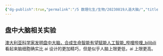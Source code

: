 ```yaml
---
{"dg-publish":true,"permalink":"/5 数理化生/生物/20230819人造大脑/","title":"20230819人造大脑"}
---
```



## 盘中大脑相关实验
[澳大利亚科学家发明盘中大脑，合成生命智能有望赋能人工智能\_哔哩哔哩\_bilibili](https://www.bilibili.com/video/BV15h4y1C7yv/?-Arouter=story&buvid=XY630CE669F34078F341989B1EE06E60B0127&is_story_h5=true&mid=g8UDjEqHIS5oCexxb9oAEQ%3D%3D&p=1&plat_id=163&share_from=ugc&share_medium=android&share_plat=android&share_session_id=5fbdb382-c408-4ec2-97e5-fd374afe56c1&share_source=COPY&share_tag=s_i&timestamp=1692287492&unique_k=zFiDaVW&up_id=37172434)  
看起来脑细胞确实比 ai 设计的更加精巧，但是似乎人脑上限更低，ai 上限更高。